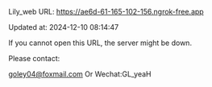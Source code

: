 Lily_web URL: https://ae6d-61-165-102-156.ngrok-free.app

Updated at: 2024-12-10 08:14:47

If you cannot open this URL, the server might be down.

Please contact: 

goley04@foxmail.com Or Wechat:GL_yeaH